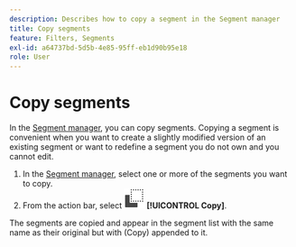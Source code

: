 ```yaml
---
description: Describes how to copy a segment in the Segment manager
title: Copy segments
feature: Filters, Segments
exl-id: a64737bd-5d5b-4e85-95ff-eb1d90b95e18
role: User
---
```

# Copy segments

In the [Segment manager](manage-filters.md), you can copy segments. Copying a segment is convenient when you want to create a slightly modified version of an existing segment or want to redefine a segment you do not own and you cannot edit.

1. In the [Segment manager](manage-filters.md), select one or more of the segments you want to copy.
1. From the action bar, select ![Copy](/help/assets/icons/Copy.svg) **[!UICONTROL Copy]**.

The segments are copied and appear in the segment list with the same name as their original but with (Copy) appended to it.
